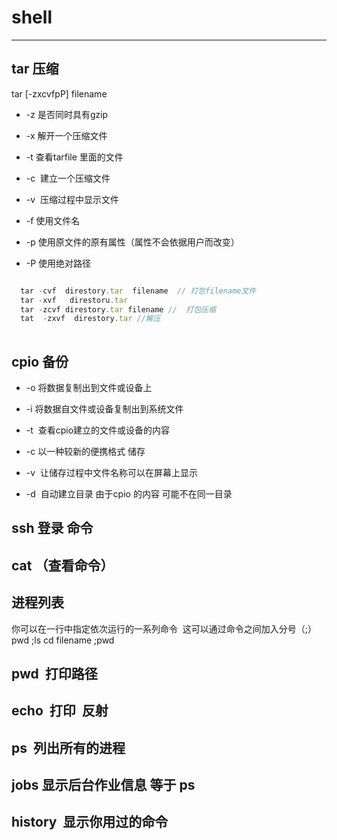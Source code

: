  # shell
 ----------
 ## tar 压缩
 
 tar [-zxcvfpP] filename 
 
 + -z  是否同时具有gzip 
 
 + -x  解开一个压缩文件 
 
 + -t  查看tarfile 里面的文件 
 
 + -c  建立一个压缩文件 
 
 + -v  压缩过程中显示文件  
 
 + -f  使用文件名 
 
 + -p  使用原文件的原有属性（属性不会依据用户而改变）
 
 + -P  使用绝对路径 
 
  ```js
 
   tar -cvf  direstory.tar  filename  // 打包filename文件
    tar -xvf   direstoru.tar  
   tar -zcvf direstory.tar filename //  打包压缩 
   tat  -zxvf  direstory.tar //解压
   
   ```
 
## cpio 备份

+  -o 将数据复制出到文件或设备上

+  -i 将数据自文件或设备复制出到系统文件

+  -t  查看cpio建立的文件或设备的内容

+  -c  以一种较新的便携格式 储存

+  -v  让储存过程中文件名称可以在屏幕上显示 

+  -d  自动建立目录 由于cpio 的内容 可能不在同一目录

## ssh 登录 命令 

## cat  （查看命令）

## 进程列表 
你可以在一行中指定依次运行的一系列命令  这可以通过命令之间加入分号（;）
pwd ;ls  cd filename ;pwd  


## pwd  打印路径 
  
## echo  打印  反射 

## ps  列出所有的进程

## jobs 显示后台作业信息 等于 ps 

## history  显示你用过的命令




